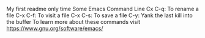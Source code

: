 My first readme
only time
		Some Emacs Command Line
Cx C-q: To rename a file
C-x C-f: To visit a file
C-x C-s: To save a file
C-y: Yank the last kill into the buffer
To learn more about these commands visit https://www.gnu.org/software/emacs/

